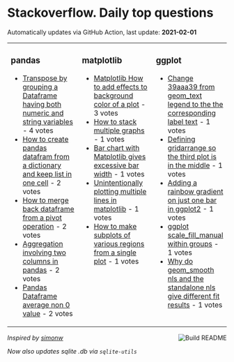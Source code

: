 # Stackoverflow. Daily top questions 

Automatically updates via GitHub Action, last update: **<!-- date starts -->2021-02-01<!-- date ends -->**


<table><tr><td valign="top" width="33%">

### pandas
<!-- pandas starts -->
* [Transpose by grouping a Dataframe having both numeric and string variables](https://stackoverflow.com/questions/65992077/transpose-by-grouping-a-dataframe-having-both-numeric-and-string-variables) - 4 votes
* [How to create pandas datafram from a dictionary and keep list in one cell](https://stackoverflow.com/questions/65987573/how-to-create-pandas-datafram-from-a-dictionary-and-keep-list-in-one-cell) - 2 votes
* [How to merge back dataframe from a pivot operation](https://stackoverflow.com/questions/65989510/how-to-merge-back-dataframe-from-a-pivot-operation) - 2 votes
* [Aggregation involving two columns in pandas](https://stackoverflow.com/questions/65996636/aggregation-involving-two-columns-in-pandas) - 2 votes
* [Pandas Dataframe average non 0 value](https://stackoverflow.com/questions/65995268/pandas-dataframe-average-non-0-value) - 2 votes
<!-- pandas ends -->
</td><td valign="top" width="34%">


### matplotlib
<!-- matplotlib starts -->
* [Matplotlib How to add effects to background color of a plot](https://stackoverflow.com/questions/65995445/matplotlib-how-to-add-effects-to-background-color-of-a-plot) - 3 votes
* [How to stack multiple graphs](https://stackoverflow.com/questions/65993507/how-to-stack-multiple-graphs) - 1 votes
* [Bar chart with Matplotlib gives excessive bar width](https://stackoverflow.com/questions/65989107/bar-chart-with-matplotlib-gives-excessive-bar-width) - 1 votes
* [Unintentionally plotting multiple lines in matplotlib](https://stackoverflow.com/questions/65986418/unintentionally-plotting-multiple-lines-in-matplotlib) - 1 votes
* [How to make subplots of various regions from a single plot](https://stackoverflow.com/questions/65998557/how-to-make-subplots-of-various-regions-from-a-single-plot) - 1 votes
<!-- matplotlib ends -->
</td><td valign="top" width="34%">


### ggplot
<!-- ggplot2 starts -->
* [Change 39aaa39 from geom_text legend to the the corresponding label text](https://stackoverflow.com/questions/65989810/change-aaa-from-geom-text-legend-to-the-the-corresponding-label-text) - 1 votes
* [Defining gridarrange so the third plot is in the middle](https://stackoverflow.com/questions/65985705/defining-grid-arrange-so-the-third-plot-is-in-the-middle) - 1 votes
* [Adding a rainbow gradient on just one bar in ggplot2](https://stackoverflow.com/questions/65999236/adding-a-rainbow-gradient-on-just-one-bar-in-ggplot2) - 1 votes
* [ggplot scale_fill_manual within groups](https://stackoverflow.com/questions/65988418/ggplot-scale-fill-manual-within-groups) - 1 votes
* [Why do geom_smooth nls and the standalone nls give different fit results](https://stackoverflow.com/questions/65986592/why-do-geom-smooth-nls-and-the-standalone-nls-give-different-fit-results) - 1 votes
<!-- ggplot2 ends -->
</td></tr></table>

<a href="https://github.com/hp0404/hp0404/actions"><img src="https://github.com/hp0404/hp0404/workflows/Build%20README/badge.svg" align="right" alt="Build README"></a> <p>*Inspired by  [simonw](https://github.com/simonw/simonw)*</p> <p> *Now also updates sqlite .db via `sqlite-utils`* </p>
